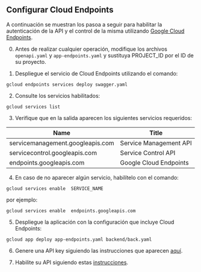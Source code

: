 ## Configurar Cloud Endpoints

A continuación se muestran los pasoa a seguir para habilitar la autenticación de la API y el control de la misma utilizando [Google Cloud Endpoints](https://cloud.google.com/endpoints).

0. Antes de realizar cualquier operación, modifique los archivos `openapi.yaml` y `app-endpoints.yaml` y sustituya PROJECT_ID por el ID de su proyecto.

1. Despliegue el servicio de Cloud Endpoints utilizando el comando:

`gcloud endpoints services deploy swagger.yaml`

2. Consulte los servicios habilitados:

`gcloud services list`

3. Verifique que en la salida aparecen los siguientes servicios requeridos:

| Name                             | Title                  |
|----------------------------------|------------------------|
| servicemanagement.googleapis.com | Service Management API |
| servicecontrol.googleapis.com    | Service Control API    |
| endpoints.googleapis.com         | Google Cloud Endpoints |

4. En caso de no aparecer algún servicio, habilítelo con el comando:

`gcloud services enable  SERVICE_NAME`

por ejemplo:

`gcloud services enable  endpoints.googleapis.com`

5. Despliegue la aplicación con la configuración que incluye Cloud Endpoints:

`gcloud app deploy app-endpoints.yaml backend/back.yaml`

6. Genere una API key siguiendo las instrucciones que aparecen [aquí](https://cloud.google.com/docs/authentication/api-keys#creating_an_api_key).

7. Habilite su API siguiendo estas [instrucciones](https://cloud.google.com/endpoints/docs/openapi/enable-api).

